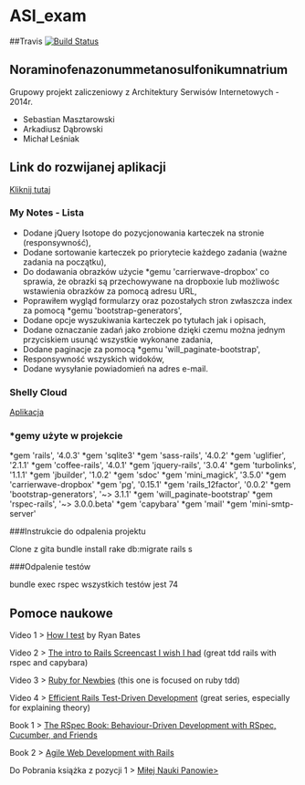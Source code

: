 ﻿ASI_exam
========
##Travis
[![Build Status](https://travis-ci.org/Bllade/ASI_exam.svg?branch=master)](https://travis-ci.org/Bllade/ASI_exam)

## Noraminofenazonummetanosulfonikumnatrium

Grupowy projekt zaliczeniowy z Architektury Serwisów Internetowych - 2014r.

* Sebastian Masztarowski
* Arkadiusz Dąbrowski
* Michał Leśniak

## Link do rozwijanej aplikacji
<a href="https://github.com/mlesniak91/my_notes/blob/master/Readme.md"> Kliknij tutaj </a>
### My Notes - Lista

* Dodane jQuery Isotope do pozycjonowania karteczek na stronie (responsywność),
* Dodane sortowanie karteczek po priorytecie każdego zadania (ważne zadania na początku),
* Do dodawania obrazków użycie *gemu 'carrierwave-dropbox' co sprawia, że obrazki są przechowywane na dropboxie lub możliwośc wstawienia obrazków za pomocą adresu URL, 
* Poprawiłem wygląd formularzy oraz pozostałych stron zwłaszcza index za pomocą *gemu 'bootstrap-generators',
* Dodane opcje wyszukiwania karteczek po tytułach jak i opisach,
* Dodane oznaczanie zadań jako zrobione dzięki czemu można jednym przyciskiem usunąć wszystkie wykonane zadania,
* Dodane paginacje za pomocą *gemu 'will_paginate-bootstrap',
* Responsywność wszyskich widoków,
* Dodane wysyłanie powiadomień na adres e-mail.

### Shelly Cloud
<a href = "http://notes-exam.shellyapp.com/notes" >Aplikacja </a>

### *gemy użyte w projekcie

*gem 'rails', '4.0.3'
*gem 'sqlite3'
*gem 'sass-rails', '4.0.2'
*gem 'uglifier', '2.1.1'
*gem 'coffee-rails', '4.0.1'
*gem 'jquery-rails', '3.0.4'
*gem 'turbolinks', '1.1.1'
*gem 'jbuilder', '1.0.2'
*gem 'sdoc'
*gem 'mini_magick', '3.5.0'
*gem 'carrierwave-dropbox'
*gem 'pg', '0.15.1'
*gem 'rails_12factor', '0.0.2'
*gem 'bootstrap-generators', '~> 3.1.1'
*gem 'will_paginate-bootstrap'
*gem 'rspec-rails', '~> 3.0.0.beta'
*gem 'capybara'
*gem 'mail'
*gem 'mini-smtp-server'

###Instrukcie do odpalenia projektu

Clone z gita
bundle install
rake db:migrate
rails s

###Odpalenie testów

bundle exec rspec
wszystkich testów jest 74  

<h2> Pomoce naukowe </h2>
<p>Video 1 > <a href="http://railscasts.com/episodes/275-how-i-test">How I test</a> by Ryan Bates</p>
<p>Video 2 > <a href="http://www.youtube.com/watch?v=cMcEgOPza8A">The intro to Rails Screencast I wish I had</a>  (great tdd rails with rspec and capybara)</p>
<p>Video 3 > <a href="http://www.youtube.com/watch?v=JhR9Ib1Ylb8&amp;feature=relmfu">Ruby for Newbies</a> (this one is focused on ruby tdd)</p>
<p>Video 4 > <a href="http://www.rubyfocus.biz/class_video/2010/07/19/rails_tdd_class_1.html">Efficient Rails Test-Driven Development</a> (great series, especially for explaining theory)</p>
<p>Book 1 > <a href="http://pragprog.com/book/achbd/the-rspec-book">The RSpec Book: Behaviour-Driven Development with RSpec, Cucumber, and Friends</a></p>
<p>Book 2 > <a href="http://pragprog.com/book/rails4/agile-web-development-with-rails">Agile Web Development with Rails</a></p>
<p> Do Pobrania książka z pozycji 1 > <a href="https://www.dropbox.com/s/cufbxgbricc24bv/the_rspec_book.pdf"> Miłej Nauki Panowie></a></p>
